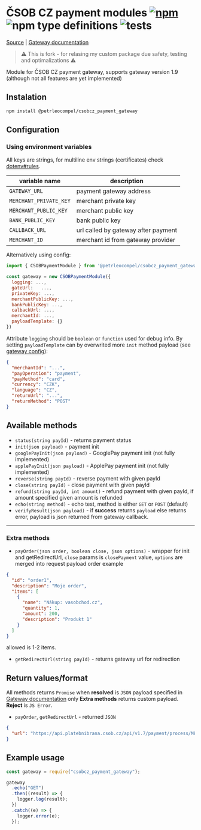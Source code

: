 # ČSOB CZ payment modules [![npm](https://img.shields.io/npm/v/@petrleocompel/csobcz_payment_gateway.svg)](https://www.npmjs.com/package/@petrleocompel/csobcz_payment_gateway) ![npm type definitions](https://img.shields.io/npm/types/@petrleocompel/csobcz_payment_gateway) ![tests](https://img.shields.io/github/actions/workflow/status/petrleocompel/node-csobcz-gateway/test.yml?branch=release&label=test)

[Source](https://github.com/petrleocompel/node-csobcz-gateway) |
[Gateway documentation](https://github.com/csob/paymentgateway)

> :warning: This is fork - for relasing my custom package due safety, testing and optimalizations :warning:

Module for ČSOB CZ payment gateway, supports gateway version 1.9 (although not all features are yet implemented)

## Instalation

```sh
npm install @petrleocompel/csobcz_payment_gateway
```

## Configuration

### Using environment variables

All keys are strings, for multiline env strings (certificates) check [dotenv#rules](https://www.npmjs.com/package/dotenv#rules).

| variable name          | description                         |
| ---------------------- | ----------------------------------- |
| `GATEWAY_URL`          | payment gateway address             |
| `MERCHANT_PRIVATE_KEY` | merchant private key                |
| `MERCHANT_PUBLIC_KEY`  | merchant public key                 |
| `BANK_PUBLIC_KEY`      | bank public key                     |
| `CALLBACK_URL`         | url called by gateway after payment |
| `MERCHANT_ID`          | merchant id from gateway provider   |

Alternatively using config:

```javascript
import { CSOBPaymentModule } from '@petrleocompel/csobcz_payment_gateway';

const gateway = new CSOBPaymentModule({
  logging: ...,
  gateUrl:   ...,
  privateKey: ...,
  merchantPublicKey: ...,
  bankPublicKey: ...,
  calbackUrl: ...,
  merchantId: ...,
  payloadTemplate: {}
})
```

Attribute `logging` should be `boolean` or `function` used for debug info. By setting `payloadTemplate` can by overwrited more `init` method payload (see [gateway config](https://github.com/csob/paymentgateway/wiki/eAPI-v1.7#-post-httpsapiplatebnibranacsobczapiv17paymentinit-)):

```json
{
  "merchantId": "...",
  "payOperation": "payment",
  "payMethod": "card",
  "currency": "CZK",
  "language": "CZ",
  "returnUrl": "...",
  "returnMethod": "POST"
}
```

## Available methods

- `status(string payId)` - returns payment status
- `init(json payload)` - payment init
- `googlePayInit(json payload)` - GooglePay payment init (not fully implemented)
- `applePayInit(json payload)` - ApplePay payment init (not fully implemented)
- `reverse(string payId)` - reverse payment with given payId
- `close(string payId)` - close payment with given payId
- `refund(string payId, int amount)` - refund payment with given payId, if
  amount specified given amount is refunded
- `echo(string method)` - echo test, method is either `GET` or `POST` (default)
- `verifyResult(json payload)` - if **success** returns `payload` else returns error,
  payload is json returned from gateway callback.

---

### Extra methods

- `payOrder(json order, boolean close, json options)` - wrapper for init and getRedirectUrl, `close` params is `closePayment` value, `options` are merged into request payload
  order example

```json
{
  "id": "order1",
  "description": "Moje order",
  "items": [
    {
      "name": "Nákup: vasobchod.cz",
      "quantity": 1,
      "amount": 200,
      "description": "Produkt 1"
    }
  ]
}
```

allowed is 1-2 items.

- `getRedirectUrl(string payId)` - returns gateway url for redirection

## Return values/format

All methods returns `Promise` when **resolved** is `JSON` payload specified in
[Gateway documentation](https://github.com/csob/paymentgateway) only **Extra methods** returns custom payload. **Reject** is `JS Error`.

- `payOrder`, `getRedirectUrl` - returned `JSON`

```json
{
  "url": "https://api.platebnibrana.csob.cz/api/v1.7/payment/process/MERCHANDID/PAYID/20180504105513/KZr8D0z%2FVYFlX2fy0bs2NTafv...."
}
```

## Example usage

```javascript
const gateway = require("csobcz_payment_gateway");

gateway
  .echo("GET")
  .then((result) => {
    logger.log(result);
  })
  .catch((e) => {
    logger.error(e);
  });
```
